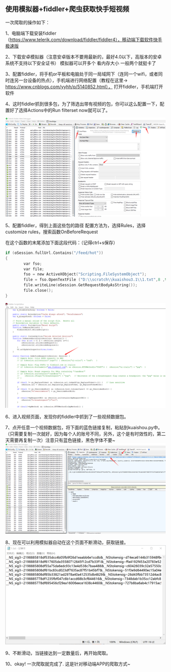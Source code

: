 ## 使用模拟器+fiddler+爬虫获取快手短视频

一次爬取的操作如下：

1、电脑端下载安装fiddler（https://www.telerik.com/download/fiddler/fiddler4），移动端下载软件快手极速版

2、下载安卓模拟器（注意安卓版本不要用最新的，最好4.0以下，高版本的安卓系统不支持以下安全证书） 模拟器可以开多个 看内存大小 一般两个就挺卡了

3、配置fiddler，将手机or平板和电脑处于同一局域网下（连同一个wifi，或者同时连另一台设备的热点），手机端进行网络配置（教程在这里-> https://www.cnblogs.com/yyhh/p/5140852.html），
打开fiddler，手机端打开软件

4、这时fiddler抓到很多包，为了筛选出带有视频的包，你可以这么配置一下，配置好了选择Actions中的Run filterset now就可以了。

![image](./images/1.png)

5、配置fiddler，得到上面这些包的路径
配置方法为，选择Rules，选择customize rules，搜索函数OnBeforeRequest
 
在这个函数的末尾添加下面这段代码：（记得ctrl+s保存）
```C
if (oSession.fullUrl.Contains("/feed/hot"))        
{            
		var fso;            
		var file;            
		fso = new ActiveXObject("Scripting.FileSystemObject");            
		file = fso.OpenTextFile ("D:\\scratch\\kuaishou3.1\\1.txt",8 ,true, true); //文件保存路径，可自定义            
		file.writeLine(oSession.GetRequestBodyAsString());            
		file.close();        
}
```
![image](./images/2.png)

6、进入视频页面，发现你的fiddler中抓到了一些视频数据包。
 
7、点开任意一个视频数据包，将下面的蓝色链接复制，粘贴到kuaishou.py中。（只需要复制一次就好，因为每个人的账号不同，另外，这个是有时效性的，第二天需要再复制一次）注意只有蓝色链接，黑色字体不要~
![image](./images/3.png)


8、现在可以利用模拟器自动在这个页面不断滑动，获取链接。
![image](./images/4.png)

9、不断滑动，当链接达到一定数量后，再开始爬取。

10、okay! 一次爬取就完成了. 这是针对移动端APP的爬取方式~
